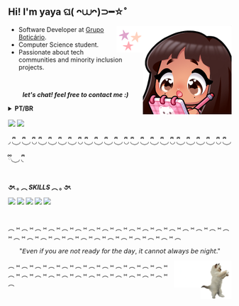 ## Hi! I'm yaya ଘ( ᴖ⩊ᴖ)⊃━☆゜


<div>
  <img align='right' src="yayaAnotando.png" width="200">
  <img align='right' src="stars.gif" width="60">
</div>

- Software Developer at [Grupo Boticário](https://www.grupoboticario.com.br/).
- Computer Science student.
- Passionate about tech communities and minority inclusion projects.

<br>

 <p align='center'><i><b> let's chat! feel free to contact me :) </i></b></p>

<details>
  <summary>
    <b>PT/BR</b>
  </summary>
  
  <h2>Oi, eu sou a yaya (๑•ᴗ•๑) ♡ ✧*</h2>

  - Software Developer na [Grupo Boticário](https://www.grupoboticario.com.br/).
  - Estudante de Ciência da Computação
  - Apaixonada por comunidades de tecnologia e projetos de inclusão de minorias.
  <p align='center'><i><b> vamos conversar! sinta-se livre para me contatar :) </i></b>
</details>

<br>

<div>
  <a href="https://www.linkedin.com/in/yasminccfe/" target="_blank"> <img src="https://img.shields.io/badge/LinkedIn-blue?style=for-the-badge&logo=linkedin" target="_blank"></a>
  <a href = "mailto:yasminccfe@gmail.com"><img src="https://img.shields.io/badge/-Gmail-%23333?style=for-the-badge&logo=gmail&logoColor=white" target="_blank"></a>
</div>


◞ ྀི◟ ͜ ◞ ྀི◟ ͜ ◞ ྀི◟◞ ྀི◟ ͜ ◞ ྀི◟ ͜ ◞ ྀི◟ ͜ ◞ ྀི◟ ͜ ◞ ྀི◟◞ ྀི◟ ͜ ◞ ྀི◟ ͜ ◞ ྀི◟ ͜ ◞ ྀི◟ ͜ ◞ ྀི◟◞ ྀི◟ ͜ ◞ ྀི◟ ͜ ◞ ྀི◟ ͜ ◞ ྀི◟ ͜ ◞ ྀི◟◞ ྀི◟ ͜ ◞ ྀི◟ ͜ ◞ ྀི◟ ͜ ◞ ྀི◟ ͜ ◞ ྀི◟◞ ྀི◟ ͜ ◞ ྀི◟ ͜ ◞ ྀི◟
##

<b>૭ৎ ｡ ︵ <i>SKILLS</i> ︵ ｡ ૭ৎ</b>

<div>
  <img src="https://img.shields.io/badge/JavaScript-323330?style=for-the-badge&logo=javascript&logoColor=F7DF1E" />
  <img src="https://img.shields.io/badge/TypeScript-007ACC?style=for-the-badge&logo=typescript&logoColor=white" />
  <img src="https://img.shields.io/badge/react-%2320232a.svg?style=for-the-badge&logo=react&logoColor=%2361DAFB">
  <img src="https://img.shields.io/badge/node.js-6DA55F?style=for-the-badge&logo=node.js&logoColor=white)">
  <img src="https://img.shields.io/badge/Figma-F24E1E?style=for-the-badge&logo=figma&logoColor=white" />
</div>

#
︵   ⑅ ︵   ⑅ ︵   ⑅ ︵   ⑅ ︵   ⑅ ︵   ⑅ ︵   ⑅ ︵   ⑅ ︵   ⑅ ︵   ⑅ ︵   ⑅ ︵   ⑅ ︵   ⑅ ︵   ⑅ ︵   ⑅ ︵   ⑅ ︵   ⑅ ︵   ⑅ ︵   ⑅ ︵   ⑅ ︵   ⑅ ︵   ⑅ ︵   ⑅ ︵   ⑅ ︵   ⑅ ︵   ⑅ ︵   ⑅ ︵   ⑅ ︵   ⑅ ︵
 <p align='center'> 
  "𝘌𝘷𝘦𝘯 𝘪𝘧 𝘺𝘰𝘶 𝘢𝘳𝘦 𝘯𝘰𝘵 𝘳𝘦𝘢𝘥𝘺 𝘧𝘰𝘳 𝘵𝘩𝘦 𝘥𝘢𝘺, 𝘪𝘵 𝘤𝘢𝘯𝘯𝘰𝘵 𝘢𝘭𝘸𝘢𝘺𝘴 𝘣𝘦 𝘯𝘪𝘨𝘩𝘵."
 </p>


<img align='right' src="dancingCat.gif" width="70">
<img align='right' src="littleStars.gif" width="60">
︵   ⑅ ︵   ⑅ ︵   ⑅ ︵   ⑅ ︵   ⑅ ︵   ⑅ ︵   ⑅ ︵   ⑅ ︵   ⑅ ︵   ⑅ ︵   ⑅ ︵   ⑅ ︵   ⑅ ︵   ⑅ ︵   ⑅ ︵   ⑅  ︵   ⑅ ︵   ⑅ ︵   ⑅ ︵   ⑅ ︵   ⑅ ︵   ⑅ ︵   ⑅ ︵   ⑅ ︵   
